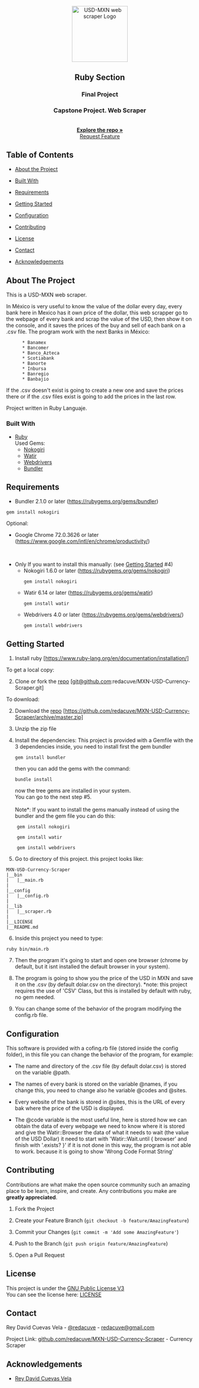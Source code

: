 <!-- Project Header -->
<p align="center">
  <img src="" alt="USD-MXN web scraper Logo" height="150" >
  <br>
  <h2 align="center">Ruby Section</h2>
  <h3 align="center">Final Project</h3>
  <h3 align="center">Capstone Project. Web Scraper</h3>
  <p align="center">
  <br>
   <a href="https://github.com/redacuve/MXN-USD-Currency-Scraper"><strong>Explore the repo »</strong></a>
  <br>
  <a href="https://github.com/redacuve/MXN-USD-Currency-Scraper/issues">Request Feature</a>
  </p>

<!-- TABLE OF CONTENTS -->

## Table of Contents

* [About the Project](#about-the-project)

* [Built With](#built-with)

* [Requirements](#requirements)

* [Getting Started](#getting-started)

* [Configuration](#configuration)

* [Contributing](#contributing)

* [License](#license)

* [Contact](#contact)

* [Acknowledgements](#acknowledgements)

<!-- ABOUT THE PROJECT -->

## About The Project

This is a USD-MXN web scraper.

In México is very useful to know the value of the dollar every day, every bank here in Mexico has it own price of the dollar, this web scrapper go to the webpage of every bank and scrap the value of the USD, then show it on the console, and it saves the prices of the buy and sell of each bank on a .csv file.
The program work with the next Banks in México:
```
      * Banamex
      * Bancomer
      * Banco_Azteca
      * Scotiabank
      * Banorte
      * Inbursa
      * Banregio
      * Banbajio
```
If the .csv doesn't exist is going to create a new one and save the prices there or if the .csv files exist is going to add the prices in the last row.

Project written in Ruby Languaje.

### Built With

* [Ruby](https://ruby-doc.org/core-2.7.0/)<br>
  Used Gems:
  * [Nokogiri](https://github.com/sparklemotion/nokogiri)
  * [Watir](https://github.com/watir/watir)
  * [Webdrivers](https://github.com/titusfortner/webdrivers)
  * [Bundler](https://github.com/rubygems/bundler)

<!-- REQUIREMENTS -->
## Requirements
  * Bundler 2.1.0 or later (https://rubygems.org/gems/bundler) 
  ```
  gem install nokogiri
  ```
  Optional:<br>
  * Google Chrome 72.0.3626 or later (https://www.google.com/intl/en/chrome/productivity/)
  <br>
  
  * Only If you want to install this manually: (see [Getting Started](#getting-started) #4)
    * Nokogiri 1.6.0 or later (https://rubygems.org/gems/nokogiri)
      ```
      gem install nokogiri
      ```
    * Watir 6.14 or later (https://rubygems.org/gems/watir)
      ```
      gem install watir
      ```
    * Webdrivers 4.0 or later (https://rubygems.org/gems/webdrivers/)
      ```
      gem install webdrivers
      ```
<!-- GETTING STARTED -->

## Getting Started

1. Install ruby [https://www.ruby-lang.org/en/documentation/installation/]

To get a local copy:<br>

2. Clone or fork the <a href="https://github.com/redacuve/MXN-USD-Currency-Scraper">repo</a> [git@github.com:redacuve/MXN-USD-Currency-Scraper.git]

To download:<br>

2. Download the <a href="https://github.com/redacuve/MXN-USD-Currency-Scraper">repo</a> [https://github.com/redacuve/MXN-USD-Currency-Scraper/archive/master.zip]<br>
3. Unzip the zip file<br>

4. Install the dependencies:
  This project is provided with a Gemfile with the 3 dependencies inside, you need to install first the gem bundler<br>
    ```
    gem install bundler
    ```
    then you can add the gems with the command:
    ```
    bundle install
    ```
    now the tree gems are installed in your system.<br>
    You can go to the next step #5.<br>
    <br>
  Note*: If you want to install the gems manually instead of using the bundler and the gem file you can do this:
  ```
      gem install nokogiri
      
      gem install watir
      
      gem install webdrivers
  ```
5. Go to directory of this project. this project looks like:
  ``` 
  MXN-USD-Currency-Scraper
  |__bin
  |   |__main.rb
  |
  |__config
  |   |__config.rb
  |
  |__lib
  |   |__scraper.rb
  |
  |__LICENSE
  |__README.md
  ```
6. Inside this project you need to type:
  ```
  ruby bin/main.rb
  ```
7. Then the program it's going to start and open one browser (chrome by default, but it isnt installed the default browser in your system).
  
8. The program is going to show you the price of the USD in MXN and save it on the .csv (by default dolar.csv on the directory). *note: this project requires the use of 'CSV' Class, but this is installed by default with ruby, no gem needed.
  
9. You can change some of the behavior of the program modifying the config.rb file. 

<!-- MODIFYING -->
## Configuration

This software is provided with a cofing.rb file (stored inside the config folder), in this file you can change the behavior of the program, for example:
* The name and directory of the .csv file (by default dolar.csv) is stored on the variable @path.

* The names of every bank is stored on the variable @names, if you change this, you need to change also he variable @codes and @sites.

* Every website of the bank is stored in @sites, this is the URL of every bak where the price of the USD is displayed.

* The @code variable is the most useful line, here is stored how we can obtain the data of every webpage we need to know where it is stored and give the Watir::Browser the data of what it needs to wait (the value of the USD Dollar) it need to start with 'Watir::Wait.until { browser' and finish with '.exists? }' if it is not done in this way, the program is not able to work. because it is going to show 'Wrong Code Format String'

<!-- CONTRIBUTING -->

## Contributing

Contributions are what make the open source community such an amazing place to be learn, inspire, and create. Any contributions you make are **greatly appreciated**.

1. Fork the Project

2. Create your Feature Branch (`git checkout -b feature/AmazingFeature`)

3. Commit your Changes (`git commit -m 'Add some AmazingFeature'`)

4. Push to the Branch (`git push origin feature/AmazingFeature`)

5. Open a Pull Request

<!-- LICENSE -->

## License

This project is under the <a href="https://www.gnu.org/licenses/gpl-3.0.html">GNU Public License V3</a>
<br>
You can see the license here: [LICENSE](https://github.com/redacuve/MXN-USD-Currency-Scraper/blob/master/LICENSE)

<!-- CONTACT -->

## Contact

Rey David Cuevas Vela - [@redacuve](https://twitter.com/redacuve) - redacuve@gmail.com

Project Link: [github.com/redacuve/MXN-USD-Currency-Scraper](https://github.com/redacuve/MXN-USD-Currency-Scraper) - Currency Scraper

<!-- ACKNOWLEDGEMENTS -->

## Acknowledgements

* [Rey David Cuevas Vela](https://github.com/redacuve)
